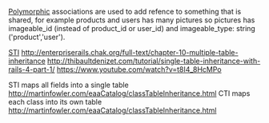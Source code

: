 [Polymorphic](http://guides.rubyonrails.org/association_basics.html#polymorphic-associations)
associations are used to add refence to something that is shared, for example
products and users has many pictures so pictures has  imageable_id (instead of
product_id or user_id) and imageable_type: string ('product','user').


[STI](http://eewang.github.io/blog/2013/03/12/how-and-when-to-use-single-table-inheritance-in-rails/)
http://enterpriserails.chak.org/full-text/chapter-10-multiple-table-inheritance
http://thibaultdenizet.com/tutorial/single-table-inheritance-with-rails-4-part-1/
https://www.youtube.com/watch?v=t8I4_8HcMPo

STI maps all fields into a single table
http://martinfowler.com/eaaCatalog/classTableInheritance.html CTI maps each
class
into its own table http://martinfowler.com/eaaCatalog/classTableInheritance.html
